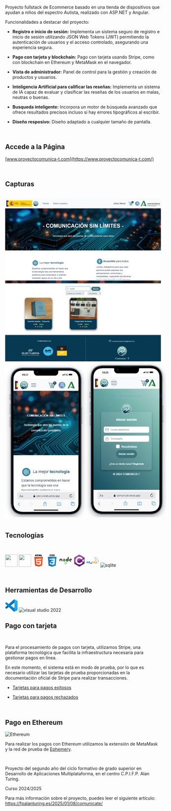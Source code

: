 Proyecto fullstack de Ecommerce basado en una tienda de dispositivos que ayudan a niños del espectro Autista, realizado con ASP.NET y Angular.

Funcionalidades a destacar del proyecto:

- **Registro e inicio de sesión:** Implementa un sistema seguro de registro e inicio de sesión utilizando JSON Web Tokens (JWT) permitiendo la autenticación de usuarios y el acceso controlado, asegurando una experiencia segura.
  
- **Pago con tarjeta y blockchain:** Pago con tarjeta usando Stripe, como con blockchain en Ethereum y MetaMask en el navegador.

- **Vista de administrador:** Panel de control para la gestión y creación de productos y usuarios.

- **Inteligencia Artificial para calificar las reseñas:** Implementa un sistema de IA capaz de evaluar y clasificar las reseñas de los usuarios en malas, neutras o buenas.

- **Busqueda inteligente:** Incorpora un motor de búsqueda avanzado que ofrece resultados precisos incluso si hay errores tipográficos al escribir.

- **Diseño resposivo:** Diseño adaptado a cualquier tamaño de pantalla.


<br>

## Accede a la Página

[www.proyectocomunica-t.com](https://www.proyectocomunica-t.com/)

<br>

## Capturas

<br>

<img src="comunicat-inicial.JPG" alt="Captura de pantalla de inicio de la web Comunica-t"  />
<img src="comunicat-tienda.JPG" alt="Captura de pantalla de inicio de la web Comunica-t" />

<div style="display:flex">
<img src="comunicat-movil-inicial.JPG" alt="Captura de pantalla de inicio de la web Comunica-t" height="500" />
<img src="comunicat-movil-login.JPG" alt="Captura de pantalla de inicio de la web Comunica-t" height="500" />
</div>


<br>

## Tecnologías

<br>

<p align="left">
    <img src="https://cdn.jsdelivr.net/gh/devicons/devicon@latest/icons/angularjs/angularjs-original.svg" width="40" height="40" />  
    <img src="https://cdn.jsdelivr.net/gh/devicons/devicon@latest/icons/typescript/typescript-original.svg" width="40" height="40"/>
    <img src="https://raw.githubusercontent.com/devicons/devicon/master/icons/html5/html5-original-wordmark.svg" alt="html5" width="40" height="40" />
    <img src="https://raw.githubusercontent.com/devicons/devicon/master/icons/css3/css3-original-wordmark.svg" alt="css3" width="40" height="40" />
    <img src="https://raw.githubusercontent.com/devicons/devicon/master/icons/nodejs/nodejs-original-wordmark.svg" alt="nodejs" width="40" height="40" />
    <img src="https://raw.githubusercontent.com/devicons/devicon/master/icons/csharp/csharp-original.svg" alt="csharp" width="40" height="40" />
    <img src="https://raw.githubusercontent.com/devicons/devicon/master/icons/mysql/mysql-original-wordmark.svg" alt="mysql" width="40" height="40" />
    <img src="https://www.vectorlogo.zone/logos/sqlite/sqlite-icon.svg" alt="sqlite" width="40" height="40" />
</p>

<br>

## Herramientas de Desarrollo

<p align="left">
  <!-- Visual Studio Code -->
    <img src="https://raw.githubusercontent.com/devicons/devicon/master/icons/vscode/vscode-original.svg" alt="Visual Studio Code" width="40" height="40" />
  <!-- Visual Studio 2022 -->
    <img src="https://1000logos.net/wp-content/uploads/2023/04/Visual-Studio-logo.png" alt="visual studio 2022" width="70" height="40" />
</p>

## Pago con tarjeta 

<br>

Para el procesamiento de pagos con tarjeta, utilizamos Stripe, una plataforma tecnológica que facilita la infraestructura necesaria para gestionar pagos en línea. 

En este momento, el sistema está en modo de prueba, por lo que es necesario utilizar las tarjetas de prueba proporcionadas en la documentación oficial de Stripe para realizar transacciones.

- [Tarjetas para pagos exitosos](https://docs.stripe.com/testing?locale=es-ES&testing-method=card-numbers#cards)

- [Tarjetas para pagos rechazados](https://docs.stripe.com/testing?locale=es-ES&testing-method=card-numbers#pagos-rechazados)

<br>

## Pago en Ethereum 

![Ethereum](https://img.shields.io/badge/Ethereum-3C3C3D?logo=ethereum&logoColor=fff&style=for-the-badge)

Para realizar los pagos con Ethereum utilizamos la extensión de MetaMask y la red de prueba de [Ephemery](https://ephemery.dev/).

<br>

Proyecto del segundo año del ciclo formativo de grado superior en Desarrollo de Aplicaciones Multiplataforma, en el centro C.P.I.F.P. Alan Turing.

Curso 2024/2025

Para más información sobre el proyecto, puedes leer el siguiente artículo: https://fpalanturing.es/2025/01/08/comunicate/


